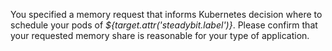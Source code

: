 You specified a memory request that informs Kubernetes decision where to schedule your pods of *${target.attr('steadybit.label')}*.
Please confirm that your requested memory share is reasonable for your type of application.
